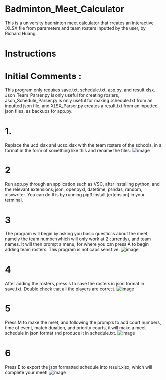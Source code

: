 # Badminton_Meet_Calculator
  This is a university badminton meet calculator that creates an interactive .XLSX file from parameters and team rosters inputted by the user, by Richard Huang.
# Instructions
# Initial Comments :
  This program only requires save.txt, schedule.txt, app.py, and result.xlsx. Json_Team_Parser.py is only useful for creating rosters, Json_Schedule_Parser.py
  is only useful for making schedule.txt from an inputted json file, and XLSX_Parser.py creates a result.txt from an inputted json files, as backups for app.py.
# 1.
  Replace the ucd.xlsx and ucsc.xlsx with the team rosters of the schools, in a format in the form of something like this and rename the files:
  ![image](https://github.com/Sakidoe/Badminton_Meet_Calculator/assets/114327608/a7b267f5-6bc4-4611-94c2-c8b3d9a95b0e)

# 2
  Run app.py through an application such as VSC, after installing python, and the relevant extensions; json, openpyxl, datetime, pandas, random, xlsxwriter.
  You can do this by running pip3 install [extension] in your terminal.

# 3
  The program will begin by asking you basic questions about the meet, namely the team number(which will only work at 2 currently), and team names. It
  will then prompt a menu, for where you can press A to begin adding team rosters. This program is not caps sensitive. 
  ![image](https://github.com/Sakidoe/Badminton_Meet_Calculator/assets/114327608/46fae821-24b0-4c02-894b-48647441f2d9)

# 4
  After adding the rosters, press s to save the rosters in json format in save.txt. Double check that all the players are correct.
  ![image](https://github.com/Sakidoe/Badminton_Meet_Calculator/assets/114327608/310be6c9-818e-4d1f-8ef6-afb3d5167798)

# 5
  Press M to make the meet, and following the prompts to add court numbers, time of event, match duration, and priority courts, it will make a meet schedule
  in json format and produce it in schedule.txt.
  ![image](https://github.com/Sakidoe/Badminton_Meet_Calculator/assets/114327608/8402500d-cd18-439a-9f33-284ad4834d17)

  
# 6
  Press E to export the json formatted schedule into result.xlsx, which will complete your meet!
  ![image](https://github.com/Sakidoe/Badminton_Meet_Calculator/assets/114327608/a10edcfc-3624-4eb1-88cc-9f65bddaf7b2)
